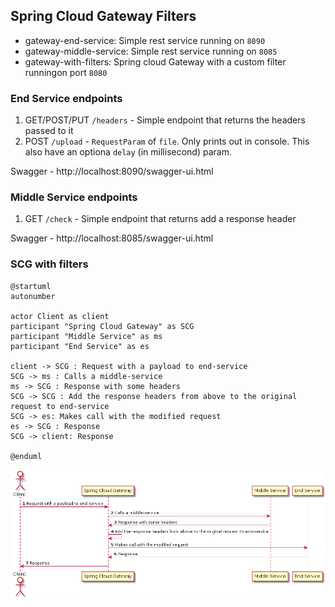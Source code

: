 ## Spring Cloud Gateway Filters

* gateway-end-service: Simple rest service running on `8090`
* gateway-middle-service: Simple rest service running on `8085`
* gateway-with-filters: Spring cloud Gateway with a custom filter runningon port `8080`

### End Service endpoints

1) GET/POST/PUT `/headers` - Simple endpoint that returns the headers passed to it
2) POST `/upload` - `RequestParam` of `file`. Only prints out in console. This also have an optiona `delay` (in millisecond) param.

Swagger - http://localhost:8090/swagger-ui.html

### Middle Service endpoints

1) GET `/check` - Simple endpoint that returns add a response header

Swagger - http://localhost:8085/swagger-ui.html

### SCG with filters

```
@startuml
autonumber

actor Client as client
participant "Spring Cloud Gateway" as SCG
participant "Middle Service" as ms
participant "End Service" as es

client -> SCG : Request with a payload to end-service
SCG -> ms : Calls a middle-service
ms -> SCG : Response with some headers
SCG -> SCG : Add the response headers from above to the original request to end-service
SCG -> es: Makes call with the modified request
es -> SCG : Response
SCG -> client: Response

@enduml
```

![Flow](scg-filters.png)